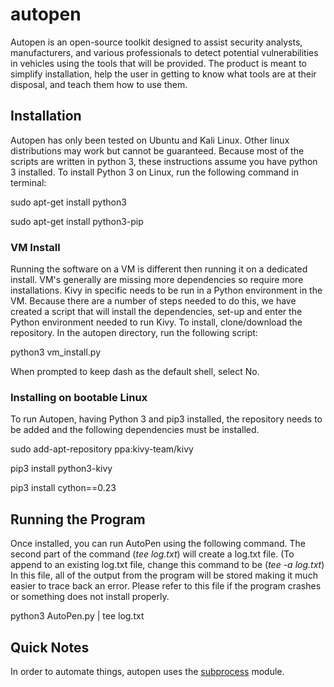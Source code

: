 # autopen

Autopen is an open-source toolkit designed to assist security analysts, manufacturers, and various professionals to detect 
potential vulnerabilities in vehicles using the tools that will be provided. The product is meant to simplify installation, 
help the user in getting to know what tools are at their disposal, and teach them how to use them. 

## Installation

Autopen has only been tested on Ubuntu and Kali Linux. Other linux distributions may work but cannot be guaranteed. Because most of the scripts are written in python 3, these instructions assume you have python 3 installed. To install Python 3 on Linux, run the following command in terminal: 

sudo apt-get install python3

sudo apt-get install python3-pip

### VM Install

Running the software on a VM is different then running it on a dedicated install. VM's generally are missing more dependencies so require more installations. Kivy in specific needs to be run in a Python environment in the VM. Because there are a number of steps needed to do this, we have created a script that will install the dependencies, set-up and enter the Python environment needed to run Kivy. To install, clone/download the repository. In the autopen directory, run the following script: 

python3 vm_install.py

When prompted to keep dash as the default shell, select No. 

### Installing on bootable Linux

To run Autopen, having Python 3 and pip3 installed, the repository needs to be added and the following dependencies must be installed. 

sudo add-apt-repository ppa:kivy-team/kivy

pip3 install python3-kivy

pip3 install cython==0.23

## Running the Program

Once installed, you can run AutoPen using the following command. The second part of the command (*tee log.txt*) will create a log.txt file. (To append to an existing log.txt file, change this command to be (*tee -a log.txt*) In this file, all of the output from the program will be stored making it much easier to trace back an error. Please refer to this file if the program crashes or something does not install properly. 

python3 AutoPen.py | tee log.txt

## Quick Notes

In order to automate things, autopen uses the [subprocess](https://docs.python.org/3/library/subprocess.html#subprocess.check_output) module.
